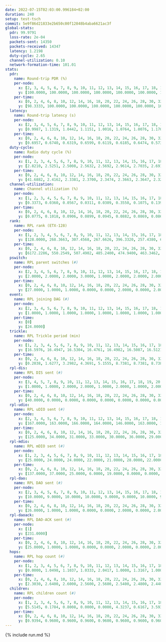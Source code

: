 ```yaml
---
date: 2022-07-15T02:03:00.996184+02:00
duration: 240
setup: test-tsch
commit: 5e9f86d21833e2b650c00f12848b4aba6621ac3f
global-stats:
  pdr: 99.9791
  loss-rate: 2e-04
  packets-sent: 14350
  packets-received: 14347
  latency: 1.2198
  duty-cycle: 2.65
  channel-utilization: 0.10
  network-formation-time: 101.01
stats:
  pdr:
    name: Round-trip PDR (%)
    per-node:
      x: [2, 3, 4, 5, 6, 7, 8, 9, 10, 11, 12, 13, 14, 15, 16, 17, 18, 19, 20, 21, 22, 23, 24, 25]
      y: [100.0000, 100.0000, 100.0000, 100.0000, 100.0000, 100.0000, 100.0000, 100.0000, 100.0000, 99.6540, 100.0000, 100.0000, 99.8258, 100.0000, 100.0000, 100.0000, 100.0000, 100.0000, 100.0000, 100.0000, 100.0000, 100.0000, 100.0000, 100.0000]
    per-time:
      x: [0, 2, 4, 6, 8, 10, 12, 14, 16, 18, 20, 22, 24, 26, 28, 30, 32, 34, 36, 38, 40, 42, 44, 46, 48, 50, 52, 54, 56, 58, 60, 62, 64, 66, 68, 70, 72, 74, 76, 78, 80, 82, 84, 86, 88, 90, 92, 94, 96, 98, 100, 102, 104, 106, 108, 110, 112, 114, 116, 118, 120, 122, 124, 126, 128, 130, 132, 134, 136, 138, 140, 142, 144, 146, 148, 150, 152, 154, 156, 158, 160, 162, 164, 166, 168, 170, 172, 174, 176, 178, 180, 182, 184, 186, 188, 190, 192, 194, 196, 198, 200, 202, 204, 206, 208, 210, 212, 214, 216, 218, 220, 222, 224, 226, 228, 230, 232, 234, 236, 238]
      y: [98.3333, 100.0000, 100.0000, 100.0000, 100.0000, 100.0000, 100.0000, 100.0000, 100.0000, 100.0000, 100.0000, 100.0000, 100.0000, 100.0000, 100.0000, 100.0000, 100.0000, 100.0000, 100.0000, 100.0000, 100.0000, 100.0000, 100.0000, 100.0000, 100.0000, 100.0000, 100.0000, 100.0000, 100.0000, 100.0000, 100.0000, 100.0000, 100.0000, 100.0000, 100.0000, 100.0000, 100.0000, 100.0000, 100.0000, 100.0000, 100.0000, 100.0000, 100.0000, 100.0000, 100.0000, 100.0000, 100.0000, 100.0000, 100.0000, 100.0000, 100.0000, 100.0000, 100.0000, 100.0000, 100.0000, 100.0000, 100.0000, 100.0000, 100.0000, 100.0000, 100.0000, 100.0000, 100.0000, 100.0000, 100.0000, 100.0000, 100.0000, 100.0000, 100.0000, 100.0000, 100.0000, 100.0000, 100.0000, 100.0000, 100.0000, 100.0000, 100.0000, 100.0000, 100.0000, 100.0000, 100.0000, 100.0000, 100.0000, 100.0000, 100.0000, 100.0000, 100.0000, 100.0000, 100.0000, 100.0000, 100.0000, 100.0000, 100.0000, 100.0000, 99.1667, 100.0000, 100.0000, 100.0000, 100.0000, 100.0000, 100.0000, 100.0000, 100.0000, 100.0000, 100.0000, 100.0000, 100.0000, 100.0000, 100.0000, 100.0000, 100.0000, 100.0000, 100.0000, 100.0000, 100.0000, 100.0000, 100.0000, 100.0000, 100.0000, 100.0000]
  latency:
    name: Round-trip latency (s)
    per-node:
      x: [2, 3, 4, 5, 6, 7, 8, 9, 10, 11, 12, 13, 14, 15, 16, 17, 18, 19, 20, 21, 22, 23, 24, 25]
      y: [0.9987, 1.1319, 1.0442, 1.1151, 1.0016, 1.0764, 1.0076, 1.1705, 1.1045, 1.3065, 1.1175, 1.1534, 1.2457, 1.1483, 1.2487, 1.4900, 1.3691, 1.3132, 1.3164, 1.2901, 1.3278, 1.4519, 1.4604, 1.4565]
    per-time:
      x: [0, 2, 4, 6, 8, 10, 12, 14, 16, 18, 20, 22, 24, 26, 28, 30, 32, 34, 36, 38, 40, 42, 44, 46, 48, 50, 52, 54, 56, 58, 60, 62, 64, 66, 68, 70, 72, 74, 76, 78, 80, 82, 84, 86, 88, 90, 92, 94, 96, 98, 100, 102, 104, 106, 108, 110, 112, 114, 116, 118, 120, 122, 124, 126, 128, 130, 132, 134, 136, 138, 140, 142, 144, 146, 148, 150, 152, 154, 156, 158, 160, 162, 164, 166, 168, 170, 172, 174, 176, 178, 180, 182, 184, 186, 188, 190, 192, 194, 196, 198, 200, 202, 204, 206, 208, 210, 212, 214, 216, 218, 220, 222, 224, 226, 228, 230, 232, 234, 236, 238]
      y: [0.6957, 0.6740, 0.6319, 0.6599, 0.6119, 0.6185, 0.6474, 0.5738, 0.6051, 0.5625, 0.5572, 0.5699, 0.6322, 0.6350, 0.6357, 0.6039, 0.5621, 0.5795, 0.6377, 0.6223, 0.6671, 0.6665, 0.6700, 0.5866, 0.7252, 0.7904, 0.6910, 0.6192, 0.5927, 0.5717, 1.0134, 1.0194, 0.9161, 0.7928, 0.7333, 0.6458, 1.0556, 1.5273, 1.3197, 1.1801, 0.9997, 0.8363, 1.1705, 1.4961, 1.4374, 1.4511, 1.4595, 1.2377, 1.2740, 1.5051, 1.5063, 1.5247, 1.5195, 1.4322, 1.4277, 1.4730, 1.4829, 1.4974, 1.4961, 1.4956, 1.5105, 1.5148, 1.4867, 1.4461, 1.5187, 1.4460, 1.4831, 1.5173, 1.5148, 1.4683, 1.4748, 1.4974, 1.5397, 1.5063, 1.4936, 1.5185, 1.4664, 1.5046, 1.4727, 1.4926, 1.5153, 1.4972, 1.4631, 1.4763, 1.4979, 1.5267, 1.4965, 1.4929, 1.4864, 1.4798, 1.5462, 1.4462, 1.4703, 1.5074, 1.4824, 1.5027, 1.5076, 1.4686, 1.4758, 1.4790, 1.5070, 1.5032, 1.5000, 1.5004, 1.5151, 1.4954, 1.5226, 1.4929, 1.4727, 1.5085, 1.5185, 1.5059, 1.4919, 1.5064, 1.4923, 1.4902, 1.4499, 1.5108, 1.4985, 1.5015]
  duty-cycle:
    name: Radio duty cycle (%)
    per-node:
      x: [1, 2, 3, 4, 5, 6, 7, 8, 9, 10, 11, 12, 13, 14, 15, 16, 17, 18, 19, 20, 21, 22, 23, 24, 25]
      y: [2.8210, 2.5251, 2.5008, 2.5632, 2.5692, 2.9614, 2.7035, 2.6918, 2.6205, 2.5010, 2.6169, 2.5580, 2.6633, 2.5062, 2.6787, 2.5322, 2.4857, 2.7999, 2.6982, 2.6734, 2.6488, 2.5569, 2.7062, 2.7635, 2.7158]
    per-time:
      x: [0, 2, 4, 6, 8, 10, 12, 14, 16, 18, 20, 22, 24, 26, 28, 30, 32, 34, 36, 38, 40, 42, 44, 46, 48, 50, 52, 54, 56, 58, 60, 62, 64, 66, 68, 70, 72, 74, 76, 78, 80, 82, 84, 86, 88, 90, 92, 94, 96, 98, 100, 102, 104, 106, 108, 110, 112, 114, 116, 118, 120, 122, 124, 126, 128, 130, 132, 134, 136, 138, 140, 142, 144, 146, 148, 150, 152, 154, 156, 158, 160, 162, 164, 166, 168, 170, 172, 174, 176, 178, 180, 182, 184, 186, 188, 190, 192, 194, 196, 198, 200, 202, 204, 206, 208, 210, 212, 214, 216, 218, 220, 222, 224, 226, 228, 230, 232, 234, 236, 238, 240]
      y: [41.6882, 2.4162, 2.3381, 2.3700, 2.3474, 2.3663, 2.3647, 2.3254, 2.3584, 2.3648, 2.3134, 2.3069, 2.3548, 2.3110, 2.3768, 2.3082, 2.3159, 2.3454, 2.3626, 2.3540, 2.3483, 2.3477, 2.3190, 2.3184, 2.3524, 2.3065, 2.2889, 2.2926, 2.2587, 2.2996, 2.3368, 2.3587, 2.3651, 2.3010, 2.3519, 2.3572, 2.3431, 2.3408, 2.3510, 2.3489, 2.3519, 2.2492, 2.3561, 2.3647, 2.3478, 2.2936, 2.3370, 2.2943, 2.2505, 2.3432, 2.3508, 2.2905, 2.2534, 2.2896, 2.3409, 2.2451, 2.3444, 2.3667, 2.3398, 2.3508, 2.3412, 2.3434, 2.3407, 2.3299, 2.2683, 2.2443, 2.2950, 2.2495, 2.3085, 2.3410, 2.3333, 2.3024, 2.2491, 2.2327, 2.2937, 2.3427, 2.2557, 2.2985, 2.2995, 2.3358, 2.2932, 2.2995, 2.6312, 2.6051, 2.5402, 2.2409, 2.3470, 2.3401, 2.2869, 2.2809, 2.2892, 2.2926, 2.3340, 2.2808, 2.2994, 2.3394, 2.3399, 2.3394, 2.2943, 2.3369, 2.3458, 2.3397, 2.3037, 2.3461, 2.3441, 2.3466, 2.2983, 2.3501, 2.3352, 2.3376, 2.2961, 2.3422, 2.3454, 2.3464, 2.3373, 2.3310, 2.3386, 2.2842, 2.2929, 2.3528, 2.3331]
  channel-utilization:
    name: Channel utilization (%)
    per-node:
      x: [1, 2, 3, 4, 5, 6, 7, 8, 9, 10, 11, 12, 13, 14, 15, 16, 17, 18, 19, 20, 21, 22, 23, 24, 25]
      y: [0.3373, 0.0360, 0.0567, 0.0311, 0.0309, 0.3550, 0.1075, 0.1391, 0.0323, 0.0343, 0.0307, 0.0376, 0.0398, 0.0319, 0.2052, 0.0317, 0.0361, 0.0771, 0.0303, 0.0355, 0.0720, 0.0320, 0.0300, 0.0300, 0.0305]
    per-time:
      x: [0, 2, 4, 6, 8, 10, 12, 14, 16, 18, 20, 22, 24, 26, 28, 30, 32, 34, 36, 38, 40, 42, 44, 46, 48, 50, 52, 54, 56, 58, 60, 62, 64, 66, 68, 70, 72, 74, 76, 78, 80, 82, 84, 86, 88, 90, 92, 94, 96, 98, 100, 102, 104, 106, 108, 110, 112, 114, 116, 118, 120, 122, 124, 126, 128, 130, 132, 134, 136, 138, 140, 142, 144, 146, 148, 150, 152, 154, 156, 158, 160, 162, 164, 166, 168, 170, 172, 174, 176, 178, 180, 182, 184, 186, 188, 190, 192, 194, 196, 198, 200, 202, 204, 206, 208, 210, 212, 214, 216, 218, 220, 222, 224, 226, 228, 230, 232, 234, 236, 238, 240]
      y: [0.0775, 0.1018, 0.0906, 0.0899, 0.0945, 0.0882, 0.0869, 0.0864, 0.0813, 0.0869, 0.0830, 0.0798, 0.0822, 0.0822, 0.0916, 0.0805, 0.0831, 0.0771, 0.0864, 0.0824, 0.0791, 0.0796, 0.0858, 0.0830, 0.0806, 0.0779, 0.0708, 0.0750, 0.0783, 0.0777, 0.0732, 0.0841, 0.0859, 0.0765, 0.0815, 0.0820, 0.0781, 0.0784, 0.0802, 0.0798, 0.0801, 0.0734, 0.0822, 0.0859, 0.0792, 0.0745, 0.0748, 0.0748, 0.0747, 0.0767, 0.0792, 0.0711, 0.0747, 0.0731, 0.0771, 0.0732, 0.0789, 0.0869, 0.0760, 0.0802, 0.0740, 0.0765, 0.0782, 0.0688, 0.0636, 0.0719, 0.0739, 0.0752, 0.0789, 0.0747, 0.0738, 0.0795, 0.0725, 0.0676, 0.0716, 0.0775, 0.0749, 0.0767, 0.0780, 0.0724, 0.0765, 0.0790, 0.1845, 0.1852, 0.1707, 0.0700, 0.0795, 0.0748, 0.0709, 0.0695, 0.0737, 0.0734, 0.0732, 0.0684, 0.0747, 0.0750, 0.0768, 0.0769, 0.0755, 0.0752, 0.0787, 0.0749, 0.0795, 0.0764, 0.0767, 0.0788, 0.0786, 0.0806, 0.0743, 0.0751, 0.0752, 0.0758, 0.0775, 0.0785, 0.0767, 0.0736, 0.0764, 0.0707, 0.0735, 0.0784, 0.0779]
  rank:
    name: RPL rank (ETX-128)
    per-node:
      x: [1, 2, 3, 4, 5, 6, 7, 8, 9, 10, 11, 12, 13, 14, 15, 16, 17, 18, 19, 20, 21, 22, 23, 24, 25]
      y: [128.0000, 268.3663, 307.4568, 267.6626, 396.3320, 257.4380, 617.2922, 265.7243, 405.0579, 395.6163, 675.7078, 391.9091, 676.8107, 444.9465, 398.3016, 785.0000, 463.5761, 500.3648, 526.2066, 544.3058, 801.6818, 806.2438, 630.7837, 639.9918, 624.7686]
    per-time:
      x: [0, 2, 4, 6, 8, 10, 12, 14, 16, 18, 20, 22, 24, 26, 28, 30, 32, 34, 36, 38, 40, 42, 44, 46, 48, 50, 52, 54, 56, 58, 60, 62, 64, 66, 68, 70, 72, 74, 76, 78, 80, 82, 84, 86, 88, 90, 92, 94, 96, 98, 100, 102, 104, 106, 108, 110, 112, 114, 116, 118, 120, 122, 124, 126, 128, 130, 132, 134, 136, 138, 140, 142, 144, 146, 148, 150, 152, 154, 156, 158, 160, 162, 164, 166, 168, 170, 172, 174, 176, 178, 180, 182, 184, 186, 188, 190, 192, 194, 196, 198, 200, 202, 204, 206, 208, 210, 212, 214, 216, 218, 220, 222, 224, 226, 228, 230, 232, 234, 236, 238, 240]
      y: [6172.2286, 550.2549, 507.4902, 485.2400, 474.9400, 463.3462, 460.3800, 461.5962, 449.1000, 444.7255, 442.2800, 440.9400, 435.4231, 431.9800, 436.8800, 435.7451, 427.4000, 425.6600, 425.0000, 423.8800, 423.9400, 424.3400, 426.4400, 427.8400, 427.6000, 427.2000, 426.0000, 426.5400, 425.9000, 425.1000, 425.9412, 423.6600, 423.2000, 419.1600, 420.9400, 420.3400, 419.0200, 420.2200, 422.0196, 425.4902, 418.3200, 415.6800, 421.4902, 416.0800, 421.7200, 417.7800, 420.0192, 417.5200, 415.6200, 415.4000, 416.1600, 420.7600, 420.1800, 418.4600, 416.5600, 415.9400, 427.3208, 420.0800, 418.0588, 413.9800, 414.4600, 417.6400, 417.6000, 421.6200, 416.9200, 417.2600, 413.8200, 416.4314, 412.8400, 411.5000, 411.2000, 413.8600, 415.6471, 415.1200, 410.2600, 407.7000, 408.8600, 409.1400, 411.4200, 416.8800, 418.9804, 415.6800, 393.0582, 391.1368, 416.1571, 410.7200, 413.0000, 412.7400, 411.2400, 413.8800, 411.7000, 410.8400, 409.8200, 409.2800, 409.5800, 427.5400, 415.7600, 418.4600, 416.1800, 415.0577, 412.0200, 409.5400, 413.9000, 414.8600, 413.2600, 412.1000, 412.0000, 414.1800, 412.9800, 412.1600, 414.3000, 418.5294, 414.5400, 413.2600, 417.7843, 415.2000, 417.0600, 414.7600, 418.2200, 422.1373, 419.4000]
  pswitch:
    name: RPL parent switches (#)
    per-node:
      x: [2, 3, 4, 5, 6, 7, 8, 9, 10, 11, 12, 13, 14, 15, 16, 17, 18, 19, 20, 21, 22, 23, 24, 25]
      y: [2.0000, 2.0000, 2.0000, 3.0000, 1.0000, 2.0000, 2.0000, 2.0000, 4.0000, 2.0000, 1.0000, 2.0000, 2.0000, 1.0000, 7.0000, 2.0000, 4.0000, 2.0000, 2.0000, 1.0000, 1.0000, 5.0000, 4.0000, 2.0000]
    per-time:
      x: [0, 2, 4, 6, 8, 10, 12, 14, 16, 18, 20, 22, 24, 26, 28, 30, 32, 34, 36, 38, 40, 42, 44, 46, 48, 50, 52, 54, 56, 58, 60, 62, 64, 66, 68, 70, 72, 74, 76, 78, 80, 82, 84, 86, 88, 90, 92, 94, 96, 98, 100, 102, 104, 106, 108, 110, 112, 114, 116, 118, 120, 122, 124, 126, 128, 130, 132, 134, 136, 138, 140, 142, 144, 146, 148, 150, 152, 154, 156, 158, 160, 162, 164, 166, 168, 170, 172, 174, 176, 178, 180, 182, 184, 186, 188, 190, 192, 194, 196, 198, 200, 202, 204, 206, 208, 210, 212, 214, 216, 218, 220, 222, 224, 226, 228, 230, 232, 234, 236, 238]
      y: [27.0000, 1.0000, 1.0000, 0.0000, 0.0000, 2.0000, 0.0000, 2.0000, 0.0000, 1.0000, 0.0000, 0.0000, 2.0000, 0.0000, 0.0000, 1.0000, 0.0000, 0.0000, 0.0000, 0.0000, 0.0000, 0.0000, 0.0000, 0.0000, 0.0000, 0.0000, 1.0000, 0.0000, 0.0000, 0.0000, 1.0000, 0.0000, 0.0000, 0.0000, 0.0000, 0.0000, 0.0000, 0.0000, 1.0000, 1.0000, 0.0000, 0.0000, 1.0000, 0.0000, 0.0000, 0.0000, 2.0000, 0.0000, 0.0000, 0.0000, 0.0000, 0.0000, 0.0000, 0.0000, 0.0000, 0.0000, 3.0000, 0.0000, 1.0000, 0.0000, 0.0000, 0.0000, 0.0000, 0.0000, 0.0000, 0.0000, 0.0000, 1.0000, 0.0000, 0.0000, 0.0000, 0.0000, 1.0000, 0.0000, 0.0000, 0.0000, 0.0000, 0.0000, 0.0000, 0.0000, 1.0000, 0.0000, 0.0000, 1.0000, 0.0000, 0.0000, 0.0000, 0.0000, 0.0000, 0.0000, 0.0000, 0.0000, 0.0000, 0.0000, 0.0000, 0.0000, 0.0000, 0.0000, 0.0000, 2.0000, 0.0000, 0.0000, 0.0000, 0.0000, 0.0000, 0.0000, 1.0000, 0.0000, 0.0000, 0.0000, 0.0000, 1.0000, 0.0000, 0.0000, 1.0000, 0.0000, 0.0000, 0.0000, 0.0000, 1.0000]
  event:
    name: RPL joining DAG (#)
    per-node:
      x: [2, 3, 4, 5, 6, 7, 8, 9, 10, 11, 12, 13, 14, 15, 16, 17, 18, 19, 20, 21, 22, 23, 24, 25]
      y: [1.0000, 1.0000, 1.0000, 1.0000, 1.0000, 1.0000, 1.0000, 1.0000, 1.0000, 1.0000, 1.0000, 1.0000, 1.0000, 1.0000, 1.0000, 1.0000, 1.0000, 1.0000, 1.0000, 1.0000, 1.0000, 1.0000, 1.0000, 1.0000]
    per-time:
      x: [0]
      y: [24.0000]
  trickle:
    name: RPL Trickle period (min)
    per-node:
      x: [1, 2, 3, 4, 5, 6, 7, 8, 9, 10, 11, 12, 13, 14, 15, 16, 17, 18, 19, 20, 21, 22, 23, 24, 25]
      y: [16.5976, 16.4947, 16.5304, 16.4761, 16.4982, 16.5087, 16.5121, 16.4590, 16.5984, 16.3999, 16.5301, 16.5081, 16.4761, 16.5124, 17.2965, 16.5315, 16.5121, 16.4433, 16.5803, 16.5442, 16.5081, 16.5081, 16.5902, 16.5866, 16.5803]
    per-time:
      x: [0, 2, 4, 6, 8, 10, 12, 14, 16, 18, 20, 22, 24, 26, 28, 30, 32, 34, 36, 38, 40, 42, 44, 46, 48, 50, 52, 54, 56, 58, 60, 62, 64, 66, 68, 70, 72, 74, 76, 78, 80, 82, 84, 86, 88, 90, 92, 94, 96, 98, 100, 102, 104, 106, 108, 110, 112, 114, 116, 118, 120, 122, 124, 126, 128, 130, 132, 134, 136, 138, 140, 142, 144, 146, 148, 150, 152, 154, 156, 158, 160, 162, 164, 166, 168, 170, 172, 174, 176, 178, 180, 182, 184, 186, 188, 190, 192, 194, 196, 198, 200, 202, 204, 206, 208, 210, 212, 214, 216, 218, 220, 222, 224, 226, 228, 230, 232, 234, 236, 238, 240]
      y: [0.2038, 1.6277, 3.2982, 4.3691, 5.1555, 8.7381, 8.7381, 8.7381, 8.7381, 17.1336, 17.4763, 17.4763, 17.4763, 17.4763, 17.4763, 17.4763, 17.4763, 17.4763, 17.4763, 17.4763, 17.4763, 17.4763, 17.4763, 17.4763, 17.4763, 17.4763, 17.4763, 17.4763, 17.4763, 17.4763, 17.4763, 17.4763, 17.4763, 17.4763, 17.4763, 17.4763, 17.4763, 17.4763, 17.4763, 17.4763, 17.4763, 17.4763, 17.4763, 17.4763, 17.4763, 17.4763, 17.4763, 17.4763, 17.4763, 17.4763, 17.4763, 17.4763, 17.4763, 17.4763, 17.4763, 17.4763, 17.4763, 17.4763, 17.4763, 17.4763, 17.4763, 17.4763, 17.4763, 17.4763, 17.4763, 17.4763, 17.4763, 17.4763, 17.4763, 17.4763, 17.4763, 17.4763, 17.4763, 17.4763, 17.4763, 17.4763, 17.4763, 17.4763, 17.4763, 17.4763, 17.4763, 17.4763, 17.4763, 17.4763, 17.4763, 17.4763, 17.4763, 17.4763, 17.4763, 17.4763, 17.4763, 17.4763, 17.4763, 17.4763, 17.4763, 17.4763, 17.4763, 17.4763, 17.4763, 17.4763, 17.4763, 17.4763, 17.4763, 17.4763, 17.4763, 17.4763, 17.4763, 17.4763, 17.4763, 17.4763, 17.4763, 17.4763, 17.4763, 17.4763, 17.4763, 17.4763, 17.4763, 17.4763, 17.4763, 17.4763, 17.4763]
  rpl-dis:
    name: RPL DIS sent (#)
    per-node:
      x: [3, 4, 5, 7, 8, 9, 10, 11, 12, 13, 14, 15, 16, 17, 18, 19, 20, 21, 22, 23, 24, 25]
      y: [1.0000, 1.0000, 2.0000, 2.0000, 1.0000, 2.0000, 1.0000, 2.0000, 1.0000, 3.0000, 2.0000, 3.0000, 2.0000, 1.0000, 3.0000, 2.0000, 2.0000, 2.0000, 2.0000, 2.0000, 3.0000, 2.0000]
    per-time:
      x: [0, 2, 4, 6, 8, 10, 12, 14, 16, 18, 20, 22, 24, 26, 28, 30, 32, 34, 36, 38, 40, 42, 44, 46, 48, 50, 52, 54, 56, 58, 60, 62, 64, 66, 68, 70, 72, 74, 76, 78, 80, 82, 84, 86, 88, 90, 92, 94, 96, 98, 100, 102, 104, 106, 108, 110, 112, 114, 116, 118, 120, 122, 124, 126, 128, 130, 132, 134, 136, 138, 140, 142, 144, 146, 148, 150, 152, 154, 156, 158, 160, 162, 164, 166]
      y: [40.0000, 0.0000, 0.0000, 0.0000, 0.0000, 0.0000, 0.0000, 0.0000, 0.0000, 0.0000, 0.0000, 0.0000, 0.0000, 0.0000, 0.0000, 0.0000, 0.0000, 0.0000, 0.0000, 0.0000, 0.0000, 0.0000, 0.0000, 0.0000, 0.0000, 0.0000, 0.0000, 0.0000, 0.0000, 0.0000, 0.0000, 0.0000, 0.0000, 0.0000, 0.0000, 0.0000, 0.0000, 0.0000, 0.0000, 0.0000, 0.0000, 0.0000, 0.0000, 0.0000, 0.0000, 0.0000, 0.0000, 0.0000, 0.0000, 0.0000, 0.0000, 0.0000, 0.0000, 0.0000, 0.0000, 0.0000, 0.0000, 0.0000, 0.0000, 0.0000, 0.0000, 0.0000, 0.0000, 0.0000, 0.0000, 0.0000, 0.0000, 0.0000, 0.0000, 0.0000, 0.0000, 0.0000, 0.0000, 0.0000, 0.0000, 0.0000, 0.0000, 0.0000, 0.0000, 0.0000, 0.0000, 0.0000, 0.0000, 2.0000]
  rpl-udio:
    name: RPL uDIO sent (#)
    per-node:
      x: [2, 3, 4, 5, 6, 7, 8, 9, 10, 11, 12, 13, 14, 15, 16, 17, 18, 19, 20, 21, 22, 23, 24, 25]
      y: [167.0000, 163.0000, 166.0000, 164.0000, 146.0000, 163.0000, 110.0000, 161.0000, 160.0000, 168.0000, 172.0000, 170.0000, 164.0000, 157.0000, 171.0000, 169.0000, 166.0000, 167.0000, 165.0000, 161.0000, 167.0000, 170.0000, 171.0000, 165.0000]
    per-time:
      x: [0, 2, 4, 6, 8, 10, 12, 14, 16, 18, 20, 22, 24, 26, 28, 30, 32, 34, 36, 38, 40, 42, 44, 46, 48, 50, 52, 54, 56, 58, 60, 62, 64, 66, 68, 70, 72, 74, 76, 78, 80, 82, 84, 86, 88, 90, 92, 94, 96, 98, 100, 102, 104, 106, 108, 110, 112, 114, 116, 118, 120, 122, 124, 126, 128, 130, 132, 134, 136, 138, 140, 142, 144, 146, 148, 150, 152, 154, 156, 158, 160, 162, 164, 166, 168, 170, 172, 174, 176, 178, 180, 182, 184, 186, 188, 190, 192, 194, 196, 198, 200, 202, 204, 206, 208, 210, 212, 214, 216, 218, 220, 222, 224, 226, 228, 230, 232, 234, 236, 238, 240]
      y: [125.0000, 34.0000, 31.0000, 33.0000, 30.0000, 36.0000, 29.0000, 33.0000, 32.0000, 29.0000, 30.0000, 28.0000, 33.0000, 31.0000, 32.0000, 35.0000, 31.0000, 34.0000, 33.0000, 28.0000, 29.0000, 30.0000, 33.0000, 32.0000, 33.0000, 29.0000, 33.0000, 26.0000, 25.0000, 35.0000, 34.0000, 35.0000, 31.0000, 34.0000, 28.0000, 29.0000, 30.0000, 30.0000, 38.0000, 34.0000, 28.0000, 35.0000, 31.0000, 31.0000, 30.0000, 31.0000, 34.0000, 33.0000, 31.0000, 34.0000, 27.0000, 29.0000, 33.0000, 39.0000, 32.0000, 31.0000, 31.0000, 29.0000, 26.0000, 30.0000, 32.0000, 30.0000, 34.0000, 32.0000, 30.0000, 26.0000, 29.0000, 31.0000, 31.0000, 38.0000, 32.0000, 29.0000, 31.0000, 27.0000, 28.0000, 35.0000, 30.0000, 30.0000, 35.0000, 33.0000, 32.0000, 28.0000, 40.0000, 36.0000, 35.0000, 30.0000, 32.0000, 31.0000, 34.0000, 32.0000, 30.0000, 30.0000, 36.0000, 30.0000, 28.0000, 29.0000, 31.0000, 37.0000, 33.0000, 32.0000, 30.0000, 33.0000, 31.0000, 38.0000, 28.0000, 34.0000, 30.0000, 34.0000, 35.0000, 34.0000, 27.0000, 34.0000, 29.0000, 28.0000, 37.0000, 35.0000, 28.0000, 31.0000, 32.0000, 35.0000, 11.0000]
  rpl-mdio:
    name: RPL mDIO sent (#)
    per-node:
      x: [1, 2, 3, 4, 5, 6, 7, 8, 9, 10, 11, 12, 13, 14, 15, 16, 17, 18, 19, 20, 21, 22, 23, 24, 25]
      y: [25.0000, 24.0000, 24.0000, 22.0000, 21.0000, 28.0000, 22.0000, 25.0000, 21.0000, 23.0000, 22.0000, 24.0000, 22.0000, 23.0000, 26.0000, 22.0000, 23.0000, 20.0000, 21.0000, 20.0000, 23.0000, 22.0000, 20.0000, 20.0000, 21.0000]
    per-time:
      x: [0, 2, 4, 6, 8, 10, 12, 14, 16, 18, 20, 22, 24, 26, 28, 30, 32, 34, 36, 38, 40, 42, 44, 46, 48, 50, 52, 54, 56, 58, 60, 62, 64, 66, 68, 70, 72, 74, 76, 78, 80, 82, 84, 86, 88, 90, 92, 94, 96, 98, 100, 102, 104, 106, 108, 110, 112, 114, 116, 118, 120, 122, 124, 126, 128, 130, 132, 134, 136, 138, 140, 142, 144, 146, 148, 150, 152, 154, 156, 158, 160, 162, 164, 166, 168, 170, 172, 174, 176, 178, 180, 182, 184, 186, 188, 190, 192, 194, 196, 198, 200, 202, 204, 206, 208, 210, 212, 214, 216, 218, 220, 222, 224, 226, 228, 230, 232, 234, 236, 238]
      y: [137.0000, 37.0000, 25.0000, 6.0000, 19.0000, 0.0000, 0.0000, 14.0000, 9.0000, 2.0000, 0.0000, 0.0000, 0.0000, 5.0000, 7.0000, 5.0000, 6.0000, 2.0000, 0.0000, 0.0000, 0.0000, 0.0000, 7.0000, 8.0000, 4.0000, 4.0000, 2.0000, 0.0000, 0.0000, 0.0000, 0.0000, 3.0000, 10.0000, 2.0000, 8.0000, 2.0000, 0.0000, 0.0000, 0.0000, 1.0000, 4.0000, 6.0000, 6.0000, 7.0000, 1.0000, 0.0000, 0.0000, 0.0000, 1.0000, 5.0000, 7.0000, 7.0000, 5.0000, 0.0000, 0.0000, 0.0000, 0.0000, 5.0000, 4.0000, 9.0000, 3.0000, 4.0000, 0.0000, 0.0000, 0.0000, 0.0000, 5.0000, 8.0000, 9.0000, 3.0000, 0.0000, 0.0000, 0.0000, 0.0000, 3.0000, 7.0000, 6.0000, 4.0000, 3.0000, 2.0000, 0.0000, 0.0000, 1.0000, 4.0000, 9.0000, 3.0000, 6.0000, 2.0000, 0.0000, 0.0000, 1.0000, 0.0000, 3.0000, 2.0000, 8.0000, 5.0000, 6.0000, 0.0000, 0.0000, 0.0000, 2.0000, 6.0000, 5.0000, 9.0000, 2.0000, 1.0000, 0.0000, 0.0000, 0.0000, 3.0000, 7.0000, 7.0000, 6.0000, 2.0000, 0.0000, 0.0000, 0.0000, 0.0000, 5.0000, 10.0000]
  rpl-dao:
    name: RPL DAO sent (#)
    per-node:
      x: [2, 3, 4, 5, 6, 7, 8, 9, 10, 11, 12, 13, 14, 15, 16, 17, 18, 19, 20, 21, 22, 23, 24, 25]
      y: [10.0000, 9.0000, 10.0000, 10.0000, 9.0000, 9.0000, 10.0000, 9.0000, 10.0000, 9.0000, 9.0000, 9.0000, 10.0000, 9.0000, 14.0000, 10.0000, 11.0000, 9.0000, 9.0000, 9.0000, 9.0000, 11.0000, 9.0000, 9.0000]
    per-time:
      x: [0, 2, 4, 6, 8, 10, 12, 14, 16, 18, 20, 22, 24, 26, 28, 30, 32, 34, 36, 38, 40, 42, 44, 46, 48, 50, 52, 54, 56, 58, 60, 62, 64, 66, 68, 70, 72, 74, 76, 78, 80, 82, 84, 86, 88, 90, 92, 94, 96, 98, 100, 102, 104, 106, 108, 110, 112, 114, 116, 118, 120, 122, 124, 126, 128, 130, 132, 134, 136, 138, 140, 142, 144, 146, 148, 150, 152, 154, 156, 158, 160, 162, 164, 166, 168, 170, 172, 174, 176, 178, 180, 182, 184, 186, 188, 190, 192, 194, 196, 198, 200, 202, 204, 206, 208, 210, 212, 214, 216, 218, 220, 222, 224, 226, 228, 230, 232, 234, 236, 238]
      y: [26.0000, 1.0000, 1.0000, 0.0000, 0.0000, 2.0000, 0.0000, 2.0000, 0.0000, 1.0000, 0.0000, 0.0000, 2.0000, 0.0000, 14.0000, 3.0000, 1.0000, 0.0000, 0.0000, 1.0000, 1.0000, 2.0000, 0.0000, 1.0000, 0.0000, 0.0000, 3.0000, 0.0000, 10.0000, 4.0000, 3.0000, 0.0000, 0.0000, 1.0000, 1.0000, 1.0000, 1.0000, 1.0000, 1.0000, 1.0000, 2.0000, 1.0000, 4.0000, 7.0000, 1.0000, 2.0000, 2.0000, 0.0000, 2.0000, 1.0000, 0.0000, 1.0000, 1.0000, 0.0000, 1.0000, 2.0000, 4.0000, 8.0000, 3.0000, 2.0000, 1.0000, 0.0000, 2.0000, 0.0000, 1.0000, 0.0000, 2.0000, 1.0000, 0.0000, 3.0000, 0.0000, 9.0000, 4.0000, 2.0000, 0.0000, 1.0000, 1.0000, 1.0000, 1.0000, 0.0000, 3.0000, 0.0000, 1.0000, 3.0000, 1.0000, 6.0000, 3.0000, 3.0000, 0.0000, 1.0000, 0.0000, 2.0000, 1.0000, 0.0000, 1.0000, 2.0000, 1.0000, 2.0000, 2.0000, 5.0000, 6.0000, 1.0000, 2.0000, 1.0000, 0.0000, 1.0000, 1.0000, 1.0000, 0.0000, 3.0000, 0.0000, 2.0000, 3.0000, 4.0000, 6.0000, 1.0000, 2.0000, 1.0000, 0.0000, 2.0000]
  rpl-daoack:
    name: RPL DAO-ACK sent (#)
    per-node:
      x: [1]
      y: [231.0000]
    per-time:
      x: [0, 2, 4, 6, 8, 10, 12, 14, 16, 18, 20, 22, 24, 26, 28, 30, 32, 34, 36, 38, 40, 42, 44, 46, 48, 50, 52, 54, 56, 58, 60, 62, 64, 66, 68, 70, 72, 74, 76, 78, 80, 82, 84, 86, 88, 90, 92, 94, 96, 98, 100, 102, 104, 106, 108, 110, 112, 114, 116, 118, 120, 122, 124, 126, 128, 130, 132, 134, 136, 138, 140, 142, 144, 146, 148, 150, 152, 154, 156, 158, 160, 162, 164, 166, 168, 170, 172, 174, 176, 178, 180, 182, 184, 186, 188, 190, 192, 194, 196, 198, 200, 202, 204, 206, 208, 210, 212, 214, 216, 218, 220, 222, 224, 226, 228, 230, 232, 234, 236, 238]
      y: [25.0000, 1.0000, 1.0000, 0.0000, 0.0000, 2.0000, 0.0000, 2.0000, 0.0000, 1.0000, 0.0000, 0.0000, 2.0000, 0.0000, 14.0000, 3.0000, 1.0000, 0.0000, 0.0000, 1.0000, 1.0000, 2.0000, 0.0000, 1.0000, 0.0000, 0.0000, 3.0000, 0.0000, 10.0000, 4.0000, 3.0000, 0.0000, 0.0000, 1.0000, 1.0000, 1.0000, 1.0000, 1.0000, 1.0000, 1.0000, 2.0000, 1.0000, 4.0000, 7.0000, 1.0000, 2.0000, 2.0000, 0.0000, 2.0000, 1.0000, 0.0000, 1.0000, 1.0000, 0.0000, 1.0000, 2.0000, 4.0000, 8.0000, 3.0000, 2.0000, 0.0000, 1.0000, 2.0000, 0.0000, 1.0000, 0.0000, 2.0000, 1.0000, 0.0000, 3.0000, 0.0000, 9.0000, 4.0000, 2.0000, 0.0000, 1.0000, 1.0000, 1.0000, 1.0000, 0.0000, 3.0000, 0.0000, 1.0000, 3.0000, 1.0000, 6.0000, 3.0000, 3.0000, 0.0000, 1.0000, 0.0000, 2.0000, 1.0000, 0.0000, 1.0000, 2.0000, 1.0000, 2.0000, 2.0000, 5.0000, 6.0000, 1.0000, 2.0000, 1.0000, 0.0000, 1.0000, 1.0000, 1.0000, 0.0000, 3.0000, 0.0000, 2.0000, 3.0000, 4.0000, 6.0000, 1.0000, 2.0000, 1.0000, 0.0000, 2.0000]
  hops:
    name: RPL hop count (#)
    per-node:
      x: [1, 2, 3, 4, 5, 6, 7, 8, 9, 10, 11, 12, 13, 14, 15, 16, 17, 18, 19, 20, 21, 22, 23, 24, 25]
      y: [0.0000, 1.0498, 1.1037, 1.0333, 2.0417, 1.0000, 1.3167, 1.0000, 2.0000, 1.9917, 2.0958, 2.0000, 2.0708, 2.1328, 2.0000, 2.9958, 2.2542, 2.4500, 3.0000, 3.0542, 3.0000, 3.0000, 3.4667, 3.6708, 3.3875]
    per-time:
      x: [0, 2, 4, 6, 8, 10, 12, 14, 16, 18, 20, 22, 24, 26, 28, 30, 32, 34, 36, 38, 40, 42, 44, 46, 48, 50, 52, 54, 56, 58, 60, 62, 64, 66, 68, 70, 72, 74, 76, 78, 80, 82, 84, 86, 88, 90, 92, 94, 96, 98, 100, 102, 104, 106, 108, 110, 112, 114, 116, 118, 120, 122, 124, 126, 128, 130, 132, 134, 136, 138, 140, 142, 144, 146, 148, 150, 152, 154, 156, 158, 160, 162, 164, 166, 168, 170, 172, 174, 176, 178, 180, 182, 184, 186, 188, 190, 192, 194, 196, 198, 200, 202, 204, 206, 208, 210, 212, 214, 216, 218, 220, 222, 224, 226, 228, 230, 232, 234, 236, 238, 240]
      y: [2.3030, 2.6400, 2.6000, 2.5600, 2.5600, 2.5400, 2.4800, 2.4400, 2.4000, 2.3600, 2.3600, 2.3600, 2.3200, 2.2800, 2.2800, 2.2800, 2.2400, 2.2400, 2.2400, 2.2400, 2.2400, 2.2400, 2.2400, 2.2400, 2.2400, 2.2400, 2.2400, 2.2400, 2.2400, 2.2400, 2.2400, 2.2000, 2.2000, 2.2000, 2.2000, 2.2000, 2.2000, 2.2000, 2.1800, 2.1600, 2.1600, 2.1600, 2.1600, 2.1600, 2.1600, 2.1600, 2.1600, 2.0800, 2.0800, 2.0800, 2.0800, 2.0800, 2.0800, 2.0800, 2.0800, 2.0800, 2.0600, 2.0400, 2.0400, 2.0400, 2.0400, 2.0400, 2.0400, 2.0400, 2.0400, 2.0400, 2.0400, 2.0400, 2.0400, 2.0400, 2.0400, 2.0400, 2.0400, 2.0400, 2.0400, 2.0400, 2.0400, 2.0400, 2.0400, 2.0400, 2.0400, 2.0000, 2.0000, 2.0000, 2.0000, 2.0000, 2.0000, 2.0000, 2.0000, 2.0000, 2.0000, 2.0000, 2.0000, 2.0000, 2.0000, 2.0000, 2.0000, 2.0000, 2.0000, 2.0000, 2.0000, 2.0000, 2.0000, 2.0000, 2.0000, 2.0000, 2.0000, 2.0000, 2.0000, 2.0000, 2.0000, 2.0000, 2.0000, 2.0000, 2.0000, 2.0000, 2.0000, 2.0000, 2.0000, 2.0000, 1.9600]
  children:
    name: RPL children count (#)
    per-node:
      x: [1, 2, 3, 4, 5, 6, 7, 8, 9, 10, 11, 12, 13, 14, 15, 16, 17, 18, 19, 20, 21, 22, 23, 24, 25]
      y: [5.5145, 0.1784, 0.8008, 0.0000, 0.0000, 4.3237, 0.6167, 3.5934, 0.0000, 0.0996, 0.0000, 0.1292, 0.2458, 0.0000, 5.3278, 0.0000, 0.1167, 1.5083, 0.0000, 0.1583, 1.3333, 0.0000, 0.0000, 0.0000, 0.0000]
    per-time:
      x: [0, 2, 4, 6, 8, 10, 12, 14, 16, 18, 20, 22, 24, 26, 28, 30, 32, 34, 36, 38, 40, 42, 44, 46, 48, 50, 52, 54, 56, 58, 60, 62, 64, 66, 68, 70, 72, 74, 76, 78, 80, 82, 84, 86, 88, 90, 92, 94, 96, 98, 100, 102, 104, 106, 108, 110, 112, 114, 116, 118, 120, 122, 124, 126, 128, 130, 132, 134, 136, 138, 140, 142, 144, 146, 148, 150, 152, 154, 156, 158, 160, 162, 164, 166, 168, 170, 172, 174, 176, 178, 180, 182, 184, 186, 188, 190, 192, 194, 196, 198, 200, 202, 204, 206, 208, 210, 212, 214, 216, 218, 220, 222, 224, 226, 228, 230, 232, 234, 236, 238, 240]
      y: [0.9394, 0.9600, 0.9600, 0.9600, 0.9600, 0.9600, 0.9600, 0.9600, 0.9600, 0.9600, 0.9600, 0.9600, 0.9600, 0.9600, 0.9600, 0.9600, 0.9600, 0.9600, 0.9600, 0.9600, 0.9600, 0.9600, 0.9600, 0.9600, 0.9600, 0.9600, 0.9600, 0.9600, 0.9600, 0.9600, 0.9600, 0.9600, 0.9600, 0.9600, 0.9600, 0.9600, 0.9600, 0.9600, 0.9600, 0.9600, 0.9600, 0.9600, 0.9600, 0.9600, 0.9600, 0.9600, 0.9600, 0.9600, 0.9600, 0.9600, 0.9600, 0.9600, 0.9600, 0.9600, 0.9600, 0.9600, 0.9600, 0.9600, 0.9600, 0.9600, 0.9600, 0.9600, 0.9600, 0.9600, 0.9600, 0.9600, 0.9600, 0.9600, 0.9600, 0.9600, 0.9600, 0.9600, 0.9600, 0.9600, 0.9600, 0.9600, 0.9600, 0.9600, 0.9600, 0.9600, 0.9600, 0.9600, 0.9600, 0.9600, 0.9600, 0.9600, 0.9600, 0.9600, 0.9600, 0.9600, 0.9600, 0.9600, 0.9600, 0.9600, 0.9600, 0.9600, 0.9600, 0.9600, 0.9600, 0.9600, 0.9600, 0.9600, 0.9600, 0.9600, 0.9600, 0.9600, 0.9600, 0.9600, 0.9600, 0.9600, 0.9600, 0.9600, 0.9600, 0.9600, 0.9600, 0.9600, 0.9600, 0.9600, 0.9600, 0.9600, 0.9600]
---
```


{% include run.md %}
